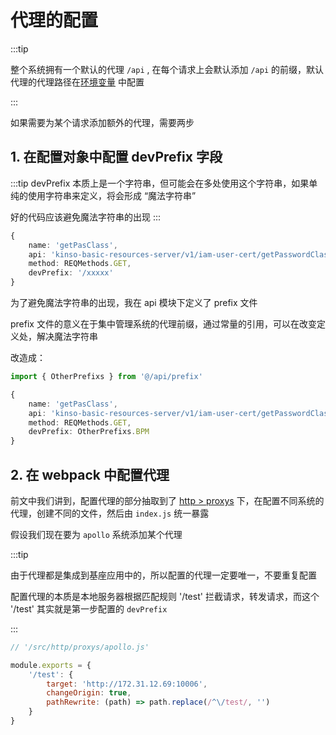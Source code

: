 # 代理的配置

:::tip

整个系统拥有一个默认的代理 `/api` , 在每个请求上会默认添加 `/api` 的前缀，默认代理的代理路径在[环境变量](../environmentVar.md) 中配置

:::

如果需要为某个请求添加额外的代理，需要两步

## 1. 在配置对象中配置 devPrefix 字段

:::tip
devPrefix 本质上是一个字符串，但可能会在多处使用这个字符串，如果单纯的使用字符串来定义，将会形成 “魔法字符串”

好的代码应该避免魔法字符串的出现
:::

```ts
{
    name: 'getPasClass',
    api: 'kinso-basic-resources-server/v1/iam-user-cert/getPasswordClass',
    method: REQMethods.GET,
    devPrefix: '/xxxxx'
}
```

为了避免魔法字符串的出现，我在 api 模块下定义了 prefix 文件

prefix 文件的意义在于集中管理系统的代理前缀，通过常量的引用，可以在改变定义处，解决魔法字符串

改造成：

```ts
import { OtherPrefixs } from '@/api/prefix'

{
    name: 'getPasClass',
    api: 'kinso-basic-resources-server/v1/iam-user-cert/getPasswordClass',
    method: REQMethods.GET,
    devPrefix: OtherPrefixs.BPM
}
```

## 2. 在 webpack 中配置代理

前文中我们讲到，配置代理的部分抽取到了 [http > proxys](./requestConcept.md#proxys) 下，在配置不同系统的代理，创建不同的文件，然后由 `index.js` 统一暴露

假设我们现在要为 `apollo` 系统添加某个代理

:::tip

由于代理都是集成到基座应用中的，所以配置的代理一定要唯一，不要重复配置

配置代理的本质是本地服务器根据匹配规则 '/test' 拦截请求，转发请求，而这个 '/test' 其实就是第一步配置的 `devPrefix`

:::

```js
// '/src/http/proxys/apollo.js'

module.exports = {
    '/test': {
        target: 'http://172.31.12.69:10006',
        changeOrigin: true,
        pathRewrite: (path) => path.replace(/^\/test/, '')
    }
}
```
